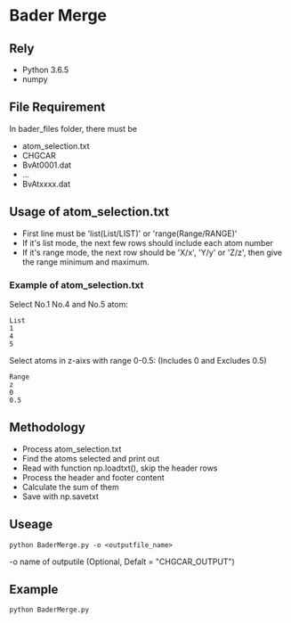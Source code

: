 # Bader Merge

## Rely

- Python 3.6.5
- numpy

## File Requirement

In bader_files folder, there must be

- atom_selection.txt
- CHGCAR
- BvAt0001.dat
- ...
- BvAtxxxx.dat

## Usage of atom_selection.txt

- First line must be 'list(List/LIST)' or 'range(Range/RANGE)'
- If it's list mode, the next few rows should include each atom number
- If it's range mode, the next row should be 'X/x', 'Y/y' or 'Z/z', then give the range minimum and maximum.

### Example of atom_selection.txt

Select No.1 No.4 and No.5 atom:
```
List
1
4
5
```

Select atoms in z-aixs with range 0-0.5: (Includes 0 and Excludes 0.5)
```
Range
z
0
0.5
```

## Methodology

- Process atom_selection.txt
- Find the atoms selected and print out
- Read with function np.loadtxt(), skip the header rows
- Process the header and footer content
- Calculate the sum of them
- Save with np.savetxt

## Useage

```
python BaderMerge.py -o <outputfile_name>
```
-o name of outputile (Optional, Defalt = "CHGCAR_OUTPUT")

## Example

```
python BaderMerge.py
```